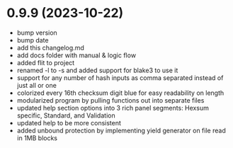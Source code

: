 # 0.9.9 (2023-10-22)
* bump version
* bump date
* add this changelog.md
* add docs folder with manual & logic flow
* added flit to project
* renamed -l to -s and added support for blake3 to use it
* support for any number of hash inputs as comma separated instead of just all or one
* colorized every 16th checksum digit blue for easy readability on length
* modularized program by pulling functions out into separate files
* updated help section options into 3 rich panel segments: Hexsum specific, Standard, and Validation
* updated help to be more consistent
* added unbound protection by implementing yield generator on file read in 1MB blocks
